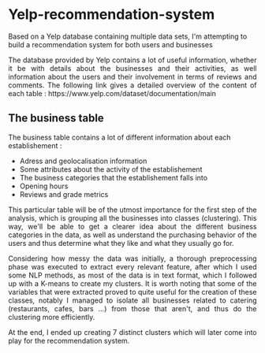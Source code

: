 # Yelp-recommendation-system

Based on a Yelp database containing multiple data sets, I'm attempting to build a recommendation system for both users and businesses

<p align="justify">The database provided by Yelp contains a lot of useful information, whether it be with details about the businesses and their activities, as well information about the users and their involvement in terms of reviews and comments. The following link gives a detailed overview of the content of each table : https://www.yelp.com/dataset/documentation/main</p>

## The business table

The business table contains a lot of different information about each establishement :
  - Adress and geolocalisation information
  - Some attributes about the activity of the establishement
  - The business categories that the establishement falls into
  - Opening hours
  - Reviews and grade metrics

<p align="justify">This particular table will be of the utmost importance for the first step of the analysis, which is grouping all the businesses into classes (clustering). This way, we'll be able to get a clearer idea about the different business categories in the data, as well as understand the purchasing behavior of the users and thus determine what they like and what they usually go for.</p>
  
<p align="justify">Considering how messy the data was initially, a thorough preprocessing phase was executed to extract every relevant feature, after which I used some NLP methods, as most of the data is in text format, which I followed up with a K-means to create my clusters. It is worth noting that some of the variables that were extracted proved to quite useful for the creation of these classes, notably I managed to isolate all businesses related to catering (restaurants, cafes, bars ...) from those that aren't, and thus do the clustering more efficiently.</p>
  
<p align="justify">At the end, I ended up creating 7 distinct clusters which will later come into play for the recommendation system.</p>

